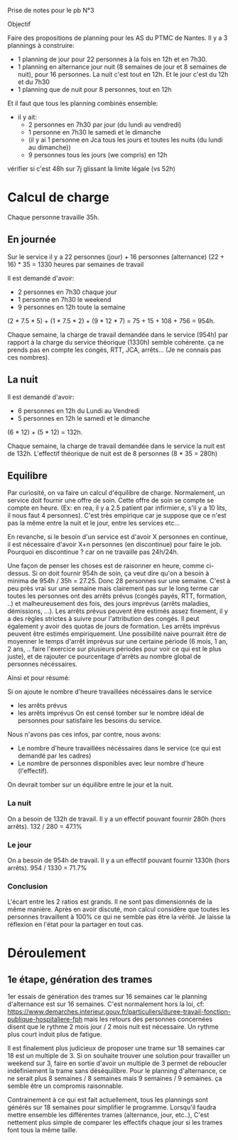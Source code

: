 Prise de notes pour le pb N°3

Objectif

Faire des propositions de planning pour les AS du PTMC de Nantes.
Il y a 3 plannings à construire:

- 1 planning de jour pour 22 personnes à la fois en 12h et en 7h30.
- 1 planning en alternance jour nuit (8 semaines de jour et 8 semaines de nuit), pour 16 personnes.
  La nuit c'est tout en 12h. Et le jour c'est du 12h et du 7h30
- 1 planning que de nuit pour 8 personnes, tout en 12h

Et il faut que tous les planning combinés ensemble:
- il y ait:
  - 2 personnes en 7h30 par jour (du lundi au vendredi)
  - 1 personne en 7h30 le samedi et le dimanche
  - (il y ai 1 personne en Jca tous les jours et toutes les nuits (du lundi au dimanche))
  - 9 personnes tous les jours (we compris) en 12h


vérifier si c'est 48h sur 7j glissant la limite légale (vs 52h)


# Calcul de charge

Chaque personne travaille 35h.

## En journée

Sur le service il y a 22 personnes (jour) + 16 personnes (alternance)
(22 + 16) * 35 = 1330 heures par semaines de travail

Il est demandé d'avoir:
- 2 personnes en 7h30 chaque jour
- 1 personne en 7h30 le weekend
- 9 personnes en 12h toute la semaine

(2 * 7.5 * 5) + (1 * 7.5 * 2) + (9 * 12 * 7) = 75 + 15 + 108 + 756 = 954h.

Chaque semaine, la charge de travail demandée dans le service (954h) par rapport à la charge du
service théorique (1330h) semble cohérente. ça ne prends pas en compte les congés, RTT, JCA, arrêts...
(Je ne connais pas ces nombres).

## La nuit

Il est demandé d'avoir:
 - 6 personnes en 12h du Lundi au Vendredi
 - 5 personnes en 12h le samedi et le dimanche

(6 * 12) + (5 * 12) = 132h.

Chaque semaine, la charge de travail demandée dans le service la nuit est de 132h. L'effectif théorique
de nuit est de 8 personnes (8 * 35 = 280h)

## Equilibre

Par curiosité, on va faire un calcul d'équilibre de charge.
Normalement, un service doit fournir une offre de soin. Cette offre de soin se compte se compte en heure.
(Ex: en rea, il y a 2.5 patient par infirmier.e, s'il y a 10 lits, il nous faut 4 personnes). C'est très
empirique car je suppose que ce n'est pas la même entre la nuit et le jour, entre les services etc...

En revanche, si le besoin d'un service est d'avoir X personnes en continue, il est nécessaire d'avoir
X+n personnes (en discontinue) pour faire le job. Pourquoi en discontinue ? car on ne travaille pas 24h/24h.

Une façon de penser les choses est de raisonner en heure, comme ci-dessus. Si on doit fournir 954h de soin,
ça veut dire qu'on a besoin à minima de 954h / 35h = 27.25. Donc 28 personnes sur une semaine. C'est à peu
près vrai sur une semaine mais clairement pas sur le long terme car toutes les personnes ont des arrêts
prévus (congés payés, RTT, formation, ..) et malheureusement des fois, des jours imprévus (arrêts maladies,
démissions, ...).
Les arrêts prévus peuvent être estimés assez finement, il y a des règles strictes à suivre pour l'attribution
des congés. Il peut également y avoir des quotas de jours de formation.
Les arrêts imprévus peuvent être estimés empiriquement. Une possibilité naive pourrait être de moyenner le
temps d'arrêt imprévus sur une certaine période (6 mois, 1 an, 2 ans, .. faire l'exercice sur plusieurs
périodes pour voir ce qui est le plus juste), et de rajouter ce pourcentage d'arrêts au nombre global de
personnes nécéssaires.

Ainsi et pour résumé:

Si on ajoute le nombre d'heure travaillées nécéssaires dans le service
+ les arrêts prévus
+ les arrêts imprévus
On est censé tomber sur le nombre idéal de personnes pour satisfaire les besoins du service.

Nous n'avons pas ces infos, par contre, nous avons:
 - Le nombre d'heure travaillées nécéssaires dans le service (ce qui est demandé par les cadres)
 - Le nombre de personnes disponibles avec leur nombre d'heure (l'effectif).

On devrait tomber sur un équilibre entre le jour et la nuit.

### La nuit

On a besoin de 132h de travail. Il y a un effectif pouvant fournir 280h (hors arrêts).
132 / 280 = 47.1%

### Le jour

On a besoin de 954h de travail. Il y a un effectif pouvant fournir 1330h (hors arrêts).
954 / 1330 = 71.7%

### Conclusion

L'écart entre les 2 ratios est grands. Il ne sont pas dimensionnés de la même manière. Après en avoir discuté,
mon calcul considère que toutes les personnes travaillent à 100% ce qui ne semble pas être la vérité.
Je laisse la réflexion en l'état pour la partager en tout cas.


# Déroulement

## 1e étape, génération des trames

1er essais de génération des trames sur 16 semaines car le planning d'alternance est sur 16 semaines.
C'est normalement hors la loi, cf:
https://www.demarches.interieur.gouv.fr/particuliers/duree-travail-fonction-publique-hospitaliere-fph
mais les retours des personnes concernées disent que le rythme 2 mois jour / 2 mois nuit est nécessaire. Un rythme
plus court induit plus de fatigue.

Il est finalement plus judicieux de proposer une trame sur 18 semaines car 18 est un multiple de 3. Si
on souhaite trouver une solution pour travailler un weekend sur 3, faire en sortie d'avoir un multiple
de 3 permet de reboucler indéfiniement la trame sans déséquilibre.
Pour le planning d'alternance, ce ne serait plus 8 semaines / 8 semaines mais 9 semaines / 9 semaines.
ça semble être un compromis raisonnable.


Contrainement à ce qui est fait actuellement, tous les plannings sont générés sur 18 semaines pour
simplifier le programme. Lorsqu'il faudra mettre ensemble les différentes trames (alternance, jour, etc..),
C'est nettement plus simple de comparer les effectifs chaque jour si les trames font tous la même
taille.
